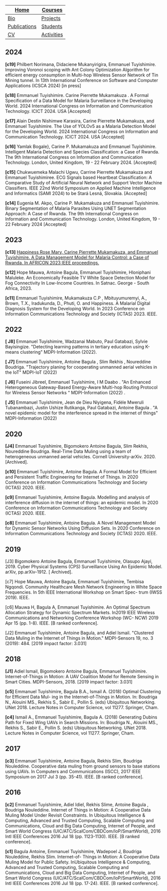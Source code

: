 |[Home](https://etuyishimire.github.io)|[Courses](https://etuyishimire.github.io/Courses)|
| --- | --- |
|[Bio](https://etuyishimire.github.io/Bio)| [Projects](https://etuyishimire.github.io/Projects)|
|[Publications](https://etuyishimire.github.io/Publications/)|[Students](https://etuyishimire.github.io/Students)|
|[CV](https://etuyishimire.github.io/CV/)|[Activities](https://etuyishimire.github.io/Activities)|
 

## 2024

 **[c19]** Philbert Norimana, Didaciene Mukanyirigira, Emmanuel Tuyishimire. Improving Voronoi scoping with Ant Colony Optimization Algorithm for efficient energy consumption in Multi-hop Wireless Sensor Network of Tin Mining tunnel. In 13th International Conference on Software and Computer Applications (ICSCA 2024) [in press]

  **[c18]** Emmanuel Tuyishimire. Carine Pierrette Mukamakuza . A Formal Specification of a Data Model for Malaria Surveillance in the Developing World.  2024 International Congress on
Information and Communication Technology. ICICT 2024.  USA [Accepted]

 **[c17]** Alain Destin Nishimwe Karasira, Carine Pierrette Mukamakuza, and Emmanuel Tuyishimire. The Use of YOLOv5 as a Malaria Detection Model for the Developing World. 2024 International Congress on
Information and Communication Technology. ICICT 2024.  USA [Accepted]

**[c16]** Yamlak Bogale}, Carine P. Mukamakuza and Emmanuel Tuyishimire. Intelligent Malaria Detection and Species Classification: a Case of Rwanda. The 9th International Congress on Information and Communication Technology. London, United Kingdom, 19 - 22 February 2024.  [Accepted]

**[c15]** Chukwuemeka Malachi Ugwu, Carrine Pierrette Mukamakuza and Emmanuel Tuyishimiree. ECG Signals based Heartbeat Classification: A Comparative Study of Artificial Neural Network and Support Vector Machine Classifiers.  IEEE 22nd World Symposium on Applied Machine Intelligence and Informatics (SAMI 2024) to be Stará Lesná, Slovakia. [Accepted]

**[c14]** Eugenia M. Akpo, Carine P. Mukamakuza and Emmanuel Tuyishimire. Binary Segmentation of Malaria Parasites Using UNET Segmentation Approach: A Case of Rwanda. The 9th International Congress on Information and Communication Technology. London, United Kingdom, 19 - 22 February 2024 [Accepted]

## 2023

**[c13]** [Happiness Rose Mary, Carine Pierrette Mukamakuza, and Emmanuel Tuyishimire. A Data Management Model for Malaria Control: a Case of Rwanda. In AFRICON 2023 IEEE proceedings.](https://ieeexplore.ieee.org/abstract/document/10293671)

**[c12]** Hope Mauwa, Antoine Bagula, Emmanuel Tuyishimire, Hloniphani Maluleke. An Economically Feasible TV White Space Detection Model for Fog Connectivity In Low-Income Countries.  In  Satnac. George - South Africa, 2023.


**[c11]** Emmanuel Tuyishimire, Mukamakuza C.P , Mbituyumuremyi, A., Brown, T.X., Iradukunda, D., Phuti, O. and Happiness. A Malarial Digital Diagnosis System for the Developing World. In 2023 Conference on Information Communications Technology and Society (ICTAS) 2023. IEEE. 

## 2022

 **[ J8]** Emmanuel Tuyishimire, Wadzanai Mabuto, Paul Gatabazi, Sylvie Bayisingize. "Detecting learning patterns in tertiary education using K-means clustering" MDPI-Information  (2022).

 **[ J7]** Emmanuel Tuyishimire, Antoine Bagula ,  Slim Rekhis , Noureddine Boudriga. "Trajectory planing for cooperating unmanned aerial vehicles in the IoT" MDPI-IoT  (2022) 

**[ J6]**  Fuseini Jibreel, Emmanuel Tuyishimire, I M Daabo . "An Enhanced Heterogeneous Gateway-Based Energy-Aware Multi-hop Routing Protocol for Wireless Sensor Networks “   MDPI-Information  (2022) .

 **[ J5]** Emmanuel Tuyishimire, Jean de Dieu Niyigena, Fidèle Mweruli Tubanambazi, Justin Ushize Rutikanga, Paul Gatabazi, Antoine Bagula . "A novel epidemic model for the interference spread in the internet of things" MDPI-Information  (2022) 

## 2020

**[J4]** Emmanuel Tuyishimire, Bigomokero Antoine Bagula, Slim Rekhis, Noureddine Boudriga. Real-Time Data Muling using a team of heterogeneous unmanned aerial vehicles. Cornell University-arXiv. 2020. [Archived].

**[c10]** Emmanuel Tuyishimire, Antoine Bagula. A Formal Model for Efficient and Persistent Traffic Engineering for Internet of Things. In 2020 Conference on Information Communications Technology and Society (ICTAS) 2020. IEEE.

**[c9]** Emmanuel Tuyishimire, Antoine Bagula. Modelling and analysis of interference diffusion in the internet of things: an epidemic model. In 2020 Conference on Information Communications Technology and Society (ICTAS) 2020. IEEE.

**[c8]** Emmanuel Tuyishimire, Antoine Bagula. A Novel Management Model for Dynamic Sensor Networks Using Diffusion Sets. In 2020 Conference on Information Communications Technology and Society (ICTAS) 2020. IEEE.

## 2019

[J3] Bigomokero Antoine Bagula, Emmanuel Tuyishimire, Olasupo Ajayi, 2019. Cyber Physical Systems (CPS) Surveillance Using An Epidemic Model. arXiv, pp.arXiv-1912. [ Archived].

[c7] Hope Mauwa, Antoine Bagula, Emmanuel Tuyishimire, Tembisa Ngqondi. Community Healthcare Mesh Network Engineering in White Space Frequencies. In 5th IEEE International Workshop on Smart Spec- trum (IWSS 2019). IEEE.

[c6] Mauwa H, Bagula A, Emmanuel Tuyishimire. An Optimal Spectrum Allocation Strategy for Dynamic Spectrum Markets. In2019 IEEE Wireless Communications and Networking Conference Workshop (WC- NCW) 2019 Apr 15 (pp. 1-8). IEEE. [B ranked conference].

[J2] Emmanuel Tuyishimire, Antoine Bagula, and Adiel Ismail. "Clustered Data Muling in the Internet of Things in Motion." MDPI-Sensors 19, no. 3 (2019): 484. [2019 impact factor: 3.031]


## 2018

**[J1]** Adiel Ismail, Bigomokero Antoine Bagula, Emmanuel Tuyishimire. Internet-of-Things in Motion: A UAV Coalition Model for Remote Sensing in Smart Cities. MDPI-Sensors, 2018. [2019 impact factor: 3.031]

**[c5]** Emmanuel Tuyishimire, Bagula B.A., Ismail A. (2018) Optimal Clustering for Efficient Data Mul- ing in the Internet-of-Things in Motion. In: Boudriga N., Alouini MS., Rekhis S., Sabir E., Pollin S.     (eds) Ubiquitous Networking. UNet 2018. Lecture Notes in Computer Science, vol 11277. Springer,  Cham.

**[c4]** Ismail A., Emmanuel Tuyishimire, Bagula A. (2018) Generating Dubins Path for Fixed Wing UAVs in Search Missions. In: Boudriga N., Alouini MS., Rekhis S., Sabir E., Pollin S. (eds) Ubiquitous Networking. UNet 2018. Lecture Notes in Computer Science, vol 11277. Springer, Cham.

## 2017

**[c3]** Emmanuel Tuyishimire, Antoine Bagula, Rekhis Slim, Boudriga Nouleddine. Cooperative data muling from ground sensors to base stations using UAVs. In Computers and Communications (ISCC), 2017 IEEE Symposium on 2017 Jul 3 (pp. 35-41). IEEE. [B ranked conference].

## 2016

**[c2]** Emmanuel Tuyishimire, Adiel Idiel, Rekhis Slime, Antoine Bagula , Boudriga Nouleddine. Internet of Things in Motion: A Cooperative Data Muling Model Under Revisit Constraints. In Ubiquitous Intelligence & Computing, Advanced and Trusted Computing, Scalable Computing and Communications, Cloud and Big Data Computing, Internet of People, and Smart World Congress (UIC/ATC/ScalCom/CBDCom/IoP/SmartWorld), 2016 Intl IEEE Conferences 2016 Jul 18 (pp. 1123-1130). IEEE. [B ranked conference].

**[c1]** Bagula Antoine, Emmanuel Tuyishimire, Wadepoel J, Boudriga Nouleddine, Rekhis Slim. Internet-of- Things in Motion: A Cooperative Data Muling Model for Public Safety. InUbiquitous Intelligence & Computing, Advanced and Trusted Computing, Scalable Computing and Communications, Cloud and Big Data Computing, Internet of People, and Smart World Congress (UIC/ATC/ScalCom/CBDCom/IoP/SmartWorld), 2016 Intl IEEE Conferences 2016 Jul 18 (pp. 17-24). IEEE. [B ranked conference].

